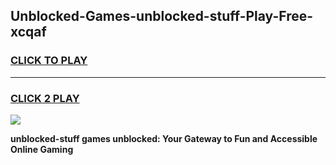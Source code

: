
## Unblocked-Games-unblocked-stuff-Play-Free-xcqaf
<h3>
<a href="https://premium76.site?title=unblocked-stuff&ref=20M">CLICK TO PLAY</a></h3>
<hr>

<h3>
<a href="https://premium76.site?title=unblocked-stuff&ref=20M">CLICK 2 PLAY</a>
  
</h3>

<a href="https://premium76.site?title=unblocked-stuff&ref=19M"><img src="https://clearcache.store/games.png"></a>


**unblocked-stuff games unblocked: Your Gateway to Fun and Accessible Online Gaming**
